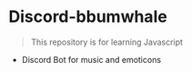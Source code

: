 # Discord-bbumwhale

> This repository is for learning Javascript

* Discord Bot for music and emoticons
